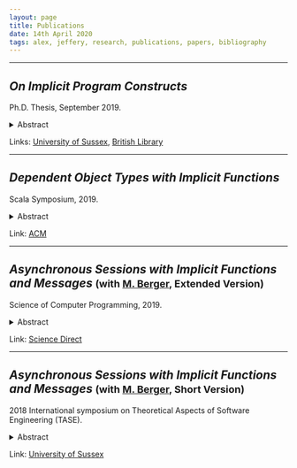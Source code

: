 ```yaml
---
layout: page
title: Publications
date: 14th April 2020
tags: alex, jeffery, research, publications, papers, bibliography
---
```


---

## _On Implicit Program Constructs_

Ph.D. Thesis, September 2019.

<details>
<summary>Abstract</summary>
<p>
Session types are a well-established approach to ensuring protocol conformance
and the absence of communication errors such as deadlocks in message passing
systems.
</p>
<p>
Implicit parameters, introduced by Haskell and popularised in Scala, are a
mechanism to improve program readability and conciseness by allowing the
programmer to omit function call arguments, and have the compiler insert them
in a principled manner at compile-time. Scala recently gave implicit types
first-class status (implicit functions),yielding an expressive tool for
handling context dependency in a type-safe manner.
</p>
<p>
DOT (Dependent Object Types) is an object calculus with path-dependent types
and abstract type members, developed to serve as a theoretical foundation for
the Scala programming language. As yet, DOT does not model all of Scala’s
features, but a small subset. Among those features of Scala not yet modelled by
DOT are implicit functions.
</p>
<p>
We ask: can type-safe implicit functions be generalised from Scala’s sequential
set-ting to message passing computation, to improve readability and conciseness
of message passing programs? We answer this question in the affirmative by
generalising the concept of an implicit function to an implicit message, its
concurrent analogue, a programming language construct for session-typed
concurrent computation.
</p>
<p>
We explore new applications for implicit program constructs by integrating them
into four novel calculi, each demonstrating a new use case or theoretical
result for implicits.
</p>
<p>
Firstly, we integrate implicit functions and messages into the concurrent
functional language LAST, Gay and Vasconcelos’s calculus of linear types for
asynchronous sessions. We demonstrate their utility by example, and explore use
cases for both implicit functions and implicit messages.
</p>
<p>
We integrate implicit messages into two pi calculi, further demonstrating the
robust-ness of our approach to extending calculi with implicits. We show that
implicit messages are possible in the absence of lambda calculus, in languages
with concurrency primitives only, and that they are sound not only in binary
session-typed computation, but also in multi-party context.
</p>
<p>
Finally we extend DOT to include implicit functions. We show type safety of the
resulting calculus by translation to DOT, lending a higher degree of confidence
to the correctness of implicit functions in Scala. We demonstrate that typical
use cases for implicit functions in Scala are typably expressible in DOT when
extended with implicit functions.
</p>
</details>

Links: [University of Sussex](http://sro.sussex.ac.uk/id/eprint/88307/1/Jeffery%2C%20Alexander%20Paul.pdf),
[British Library](https://ethos.bl.uk/OrderDetails.do?uin=uk.bl.ethos.801036)

---

## _Dependent Object Types with Implicit Functions_

Scala Symposium, 2019.

<details>
<summary>Abstract</summary>
DOT (Dependent Object Types) is an object calculus with path-dependent types
and abstract type members, developed to serve as a theoretical foundation for
the Scala programming language. As yet, DOT does not model all of Scala’s
features, but a small subset. We present the calculus DIF (DOT with Implicit
Functions), which extends the set of features modelled by DOT to include
implicit functions, a feature of Scala to aid modularity of programs. We show
type safety of DIF, and demonstrate that the generic programming focused use
cases for implicit functions in Scala are also expressible in DIF.
</details>

Link: [ACM](https://dl.acm.org/doi/pdf/10.1145/3337932.3338811)

---

## _Asynchronous Sessions with Implicit Functions and Messages_ <font size="4">(with <a href="http://users.sussex.ac.uk/~mfb21/">M. Berger</a>, Extended Version)</font>

Science of Computer Programming, 2019.

<details>
<summary>Abstract</summary>
Session types are a well-established approach to ensuring protocol conformance
and the absence of communication errors such as deadlocks in message passing
systems. Haskell introduced implicit parameters, Scala popularised this feature
and recently gave implicit types first-class status, yielding an expressive
tool for handling context dependencies in a type-safe yet terse way. We ask:
can type-safe implicit functions be generalised from Scala's sequential setting
to message passing computation? We answer this question in the affirmative by
generalising the concept of an implicit function to an <i>implicit message</i>,
its concurrent analogue. We present two calculi, each with implicit message
passing. The first, IM, is a concurrent functional language that extends Gay
and Vasconcelos's calculus of linear types for asynchronous sessions (LAST)
with implicit functions and messages. The second, MPIM, is a &pi;-calculus with
implicit messages that extends Coppo, Dezani-Ciancaglini, Padovani and
Yoshida's calculus of multiparty asynchronous sessions (MPST). We argue, via
examples, that these new language features provide utility to the programmer,
and prove each system sound by translation into its respective base calculus.
</details>

Link: [Science Direct](https://www.sciencedirect.com/science/article/pii/S0167642319300656)

---

## _Asynchronous Sessions with Implicit Functions and Messages_ <font size="4">(with <a href="http://users.sussex.ac.uk/~mfb21/">M. Berger</a>, Short Version)</font>

2018 International symposium on Theoretical Aspects of Software Engineering (TASE).

<details>
<summary>Abstract</summary>
Session types are a well-established approach to ensuring protocol conformance
and the absence of communication errors such as deadlocks in message passing
systems. Haskell introduced implicit parameters, Scala popularised this feature
and recently gave implicit types first-class status, yielding an expressive
tool for handling context dependencies in a type-safe yet terse way. We ask:
can type-safe implicit functions be generalised from Scala's sequential setting
to message passing computation? We answer this question in the affirmative by
presenting the first concurrent functional language with implicit message
passing. The key idea is to generalise the concept of an implicit function to
an <i>implicit message</i>, its concurrent analogue. Our language extends Gay
and Vasconcelos's calculus of linear types for asynchronous sessions (LAST)
with implicit functions and messages. We prove the resulting system sound by
translation into LAST.
</details>

Link: [University of Sussex](http://sro.sussex.ac.uk/77383/2/tase.pdf)
